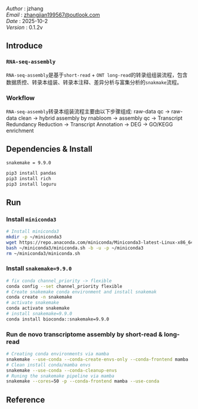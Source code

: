 *Author*  : jzhang  
*Email*   : zhangjian199567@outlook.com  
*Date*    : 2025-10-2  
*Version* : 0.1.2v
## Introduce
### `RNA-seq-assembly`
`RNA-seq-assembly`是基于`short-read` + `ONT long-read`的转录组组装流程，包含数据质控、转录本组装、转录本注释、差异分析与富集分析的`snakmake`流程。
### Workflow
`RNA-seq-assembly`转录本组装流程主要由以下步骤组成:
raw-data qc -> raw-data clean -> hybrid assembly by rnabloom -> assembly qc -> Transcript Redundancy Reduction -> Transcript Annotation -> DEG -> GO/KEGG enrichment
## Dependencies & Install
`snakemake = 9.9.0`
```bash
pip3 install pandas
pip3 install rich
pip3 install loguru
```
## Run
### Install `miniconda3`
```bash 
# Install miniconda3
mkdir -p ~/miniconda3
wget https://repo.anaconda.com/miniconda/Miniconda3-latest-Linux-x86_64.sh -O ~/miniconda3/miniconda.sh
bash ~/miniconda3/miniconda.sh -b -u -p ~/miniconda3
rm ~/miniconda3/miniconda.sh
```
### Install `snakemake=9.9.0`
```bash
# fix conda channel_priority -> flexible
conda config --set channel_priority flexible
# Create snakemake conda environment and install snakemak
conda create -n snakemake
# activate snakemake
conda activate snakemake
# install snakemake=9.9.0
conda install bioconda::snakemake=9.9.0
```
### Run de novo transcriptome assembly by short-read & long-read
```bash
# Creating conda environments via mamba
snakemake --use-conda --conda-create-envs-only --conda-frontend mamba
# Clean install conda/mamba envs
snakemake --use-conda --conda-cleanup-envs
# Runing the snakemake pipeline via mamba
snakemake --cores=50 -p --conda-frontend mamba --use-conda
```
## Reference